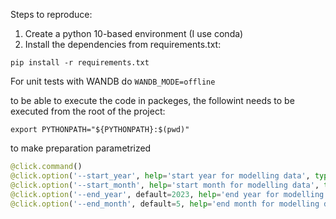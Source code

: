 Steps to reproduce:

1. Create a python 10-based environment (I use conda)
2. Install the dependencies from requirements.txt:
```shell
pip install -r requirements.txt
```


For unit tests with WANDB do `WANDB_MODE=offline`


to be able to execute the code in packeges, the followint needs to be executed from the root of the project:

```shell
export PYTHONPATH="${PYTHONPATH}:$(pwd)"
```

to make preparation parametrized
```python
@click.command()
@click.option('--start_year', help='start year for modelling data', type=int)
@click.option('--start_month', help='start month for modelling data', type=int)
@click.option('--end_year', default=2023, help='end year for modelling data')
@click.option('--end_month', default=5, help='end month for modelling data')
```